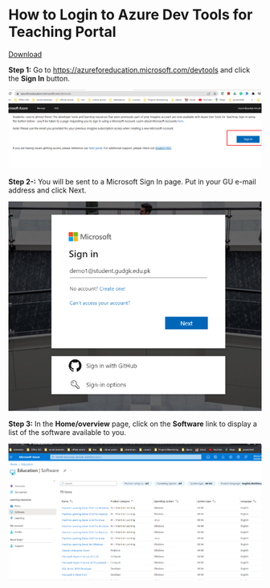 # How to Login to Azure Dev Tools for Teaching Portal 

[Download](azure-dev-tools.pdf)

**Step 1:** Go to <https://azureforeducation.microsoft.com/devtools> and click the **Sign In** button.

![image](img/dev-tool1.png)

**Step 2-:** You will be sent to a Microsoft Sign In page. Put in your GU e-mail address and click Next.

![image](img/dev-tool2.png)

**Step 3:** In the **Home/overview** page, click on the **Software** link to display a list of the software available to you.

![image](img/dev-tool3.png)
